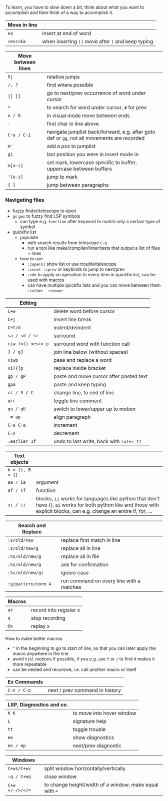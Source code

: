  To learn, you have to slow down a bit, think about what you want to accomplish and then think of a way to accomplish it.

| Move in line | |
| --- | --- |
`ea` | insert at end of word
`<esc>Ea` | when inserting `()` move after `)` and keep typing

| Move between lines | |
| --- | --- |
`5j` | relative jumps
`/, ?` | find where possible
`]] [[` | go to next/prev occurrence of word under cursor
`*` |  to search for word under cursor, `#` for prev
`o / O` | in visual mode move between ends
`-` | first char in line above
`C-o / C-i` | navigate jumplist back/forward, e.g. after goto def or `gg`, not all movements are recorded
`m'` | add a pos to jumplist
`gi` | last position you were in insert mode in
`m[a-z]` | set mark, lowercase specific to buffer, uppercase between buffers
`'[a-z]`| jump to mark
`{ }` | jump between paragraphs

### Navigating files
* fuzzy finder/telescope to open
* `gs` `gws` to fuzzy find LSP symbols
    * can type e.g. `function` after keyword to match only a certain type of symbol
* quickfix list
	* populate
		* with search results from telescope `C-q`
		* run a tool like make/compiler/linter/tests that output a list of files + lines
	* how to use
		* `:cope(n)` show list or use trouble/telescope
		* `:cnext :cprev` or keybinds to jump to next/prev
		* `:cdo` to apply an operation to every item in quickfix list, can be used with macros
		* can have multiple quickfix lists and you can move between them `:colder  :cnewer`
	

| Editing | |
| --- | --- |
`C+w` | delete word before cursor
`C+j` | insert line break
`C+t/d` | indent/deindent
`sa / sd / sr` | surround
`ciw fn() <esc> p`	| surround word with function call
`J / gJ` | join line below (without spaces)
`viwp` | pase and replace a word
`vi({[p` | replace inside bracket
`gp / gP` | paste and move cursor after pasted text
`gpa` | paste and keep typing
`cc / S / C` | change line, to end of line
`gcc` | toggle line comment
`gu / gU` |  switch to lower/upper up to motion
` = ap` | align paragraph
`C-a C-a` | increment
`C-x` | decrement
`:earlier 1f` | undo to last write, back with `later 1f`

| Text objects | |
| --- | --- |
`b = (), B = {}` |
`aa / ia` | argument
`af / if` | function
`ai / ii` | blocks, `ii` works for languages like python that don't have {}, `ai` works for both python like and those with explicit blocks, can e.g. change an entire if, for, ...

| Search and Replace | |
| --- | --- |
`:s/old/new` | replace first match in line
`:s/old/new/g` | replace all in line
`:%s/old/new/g` | replace all in file
`:%s/old/new/g` | ask for confirmation
`:%s/old/new/gi` | ignore case
`:g/pattern/norm A` |  run command on every line with a matches

| Macros | |
| --- | --- |
`qx` |  record into register x
`q` |  stop recording
`@x` |  replay x

How to make better macros
* `^` in the beginning to go to start of line, so that you can later apply the macro anywhere in the line
* avoid `hjkl` motions if possible, if you e.g. use `f` or `/` to find it makes it more repeatable
* can be nested and recursive, i.e. call another macro or itself

| Ex Commands | |
| --- | --- |
`C-n / C-p` | next / prev command in history

| LSP, Diagnostics and co. | |
| --- | --- |
`K K` |  to move into hover window
`L` | signature help
`tt` | toggle trouble
`ee` | show diagnostics
`en / ep` | next/prev diagnostic


| Windows | |
| --- | --- |
`C+ws/C+wv` | split window horizontally/vertically
`:q / C+wq` | close window
`C+w +/-/>/</=` | to change height/width of a window, make equal with ` = `
